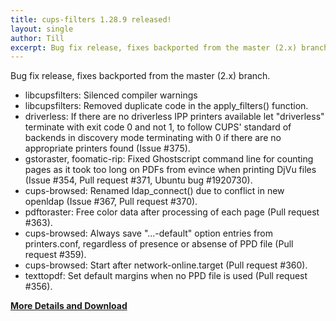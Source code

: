 ```yaml
---
title: cups-filters 1.28.9 released!
layout: single
author: Till
excerpt: Bug fix release, fixes backported from the master (2.x) branch
---
```

Bug fix release, fixes backported from the master (2.x) branch.
- libcupsfilters: Silenced compiler warnings
- libcupsfilters: Removed duplicate code in the apply_filters() function.
- driverless: If there are no driverless IPP printers available let "driverless" terminate with exit code 0 and not 1, to follow CUPS' standard of backends in discovery mode terminating with 0 if there are no appropriate printers found (Issue #375).
- gstoraster, foomatic-rip: Fixed Ghostscript command line for counting pages as it took too long on PDFs from evince when printing DjVu files (Issue #354, Pull request #371, Ubuntu bug #1920730).
- cups-browsed: Renamed ldap_connect() due to conflict in new openldap (Issue #367, Pull request #370).
- pdftoraster: Free color data after processing of each page (Pull request #363).
- cups-browsed: Always save "...-default" option entries from printers.conf, regardless of presence or absense of PPD file (Pull request #359).
- cups-browsed: Start after network-online.target (Pull request #360).
- texttopdf: Set default margins when no PPD file is used (Pull request #356).

[**More Details and Download**](https://github.com/OpenPrinting/cups-filters/releases/tag/1.28.9)
